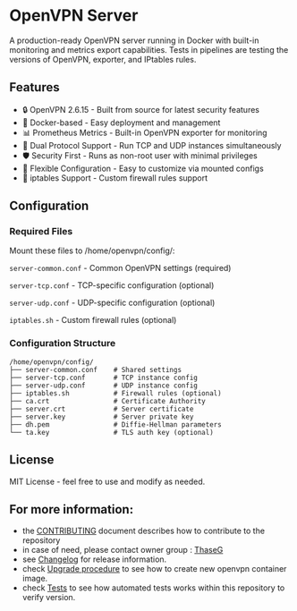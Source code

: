 # OpenVPN Server

A production-ready OpenVPN server running in Docker with built-in monitoring and metrics export capabilities. Tests in pipelines are testing the versions of OpenVPN, exporter, and IPtables rules.

## Features

- 🔒 OpenVPN 2.6.15 - Built from source for latest security features
- 🐳 Docker-based - Easy deployment and management
- 📊 Prometheus Metrics - Built-in OpenVPN exporter for monitoring
- 🔄 Dual Protocol Support - Run TCP and UDP instances simultaneously
- 🛡️ Security First - Runs as non-root user with minimal privileges
- 📝 Flexible Configuration - Easy to customize via mounted configs
- 🔧 iptables Support - Custom firewall rules support

## Configuration
### Required Files

Mount these files to /home/openvpn/config/:

`server-common.conf` - Common OpenVPN settings (required)

`server-tcp.conf` - TCP-specific configuration (optional)

`server-udp.conf` - UDP-specific configuration (optional)

`iptables.sh` - Custom firewall rules (optional)

### Configuration Structure

```
/home/openvpn/config/
├── server-common.conf    # Shared settings
├── server-tcp.conf       # TCP instance config
├── server-udp.conf       # UDP instance config
├── iptables.sh           # Firewall rules (optional)
├── ca.crt                # Certificate Authority
├── server.crt            # Server certificate
├── server.key            # Server private key
├── dh.pem                # Diffie-Hellman parameters
└── ta.key                # TLS auth key (optional)
```

## License
MIT License - feel free to use and modify as needed.

## For more information:

 - the [CONTRIBUTING](./CONTRIBUTING.md) document describes how to contribute to the repository
 - in case of need, please contact owner group : [ThaseG](mailto:andrej@hyben.net)
 - see [Changelog](./CHANGELOG.md) for release information.
 - check [Upgrade procedure](./UPGRADE.md) to see how to create new openvpn container image.
- check [Tests](./Tests.md) to see how automated tests works within this repository to verify version.
